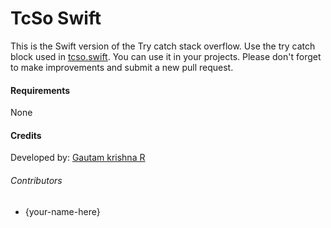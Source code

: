 # TcSo Swift
This is the Swift version of the Try catch stack overflow. Use the try catch block used in [tcso.swift](tcso.swift). You can use it in your projects. Please don't forget to make  improvements and submit a new pull request.
#### Requirements
None
#### Credits
Developed by: [Gautam krishna R](https://github.com/gautamkrishnar/)

###### Contributors
* {your-name-here}
